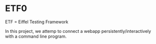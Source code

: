 # ETF0

ETF = Eiffel Testing Framework

In this project, we attemp to connect a webapp persistently/interactively with a command line program.
